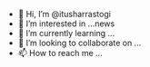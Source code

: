 - 👋 Hi, I’m @itusharrastogi
- 👀 I’m interested in ...news
- 🌱 I’m currently learning ...
- 💞️ I’m looking to collaborate on ...
- 📫 How to reach me ...

<!---
itusharrastogi/itusharrastogi is a ✨ special ✨ repository because its `README.md` (this file) appears on your GitHub profile.
You can click the Preview link to take a look at your changes.
--->
